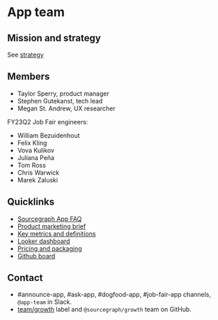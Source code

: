 # App team

## Mission and strategy

See [strategy](../../../../strategy-goals/strategy/app/index.md)

## Members

- Taylor Sperry, product manager
- Stephen Gutekanst, tech lead
- Megan St. Andrew, UX researcher

FY23Q2 Job Fair engineers:

- William Bezuidenhout
- Felix Kling
- Vova Kulikov
- Juliana Peña
- Tom Ross
- Chris Warwick
- Marek Zaluski

## Quicklinks

- [Sourcegraph App FAQ](app-faq.md)
- [Product marketing brief](https://docs.google.com/document/d/1bdpImO3e4kwC65HYU2woDE5tXwNgrjWVEGzcXs1YSoM/edit)
- [Key metrics and definitions](analytics.md)
- [Looker dashboard](https://sourcegraph.looker.com/dashboards/440)
- [Pricing and packaging](https://docs.google.com/document/d/1KBFzC3HX_eOwq-K1lAE-LND5y6X9xpFY2WzDh84QRmA/edit#heading=h.trqab8y0kufp)
- [Github board](https://github.com/orgs/sourcegraph/projects/306/views/1)

## Contact

- #announce-app, #ask-app, #dogfood-app, #job-fair-app channels, `@app-team` in Slack.
- [team/growth](https://github.com/sourcegraph/sourcegraph/labels/team%2Fgrowth) label and `@sourcegraph/growth` team on GitHub.
